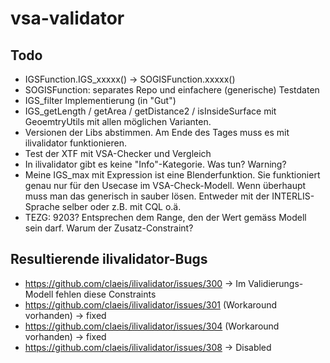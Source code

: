 # vsa-validator

## Todo
- IGSFunction.IGS_xxxxx() -> SOGISFunction.xxxxx() 
- SOGISFunction: separates Repo und einfachere (generische) Testdaten
- IGS_filter Implementierung (in "Gut")
- IGS_getLength / getArea / getDistance2 / isInsideSurface mit GeoemtryUtils mit allen möglichen Varianten.
- Versionen der Libs abstimmen. Am Ende des Tages muss es mit ilivalidator funktionieren.
- Test der XTF mit VSA-Checker und Vergleich
- In ilivalidator gibt es keine "Info"-Kategorie. Was tun? Warning?
- Meine IGS_max mit Expression ist eine Blenderfunktion. Sie funktioniert genau nur für den Usecase im VSA-Check-Modell. Wenn überhaupt muss man das generisch in sauber lösen. Entweder mit der INTERLIS-Sprache selber oder z.B. mit CQL o.ä.
- TEZG: 9203? Entsprechen dem Range, den der Wert gemäss Modell sein darf. Warum der Zusatz-Constraint?

## Resultierende ilivalidator-Bugs
- https://github.com/claeis/ilivalidator/issues/300 -> Im Validierungs-Modell fehlen diese Constraints
- https://github.com/claeis/ilivalidator/issues/301 (Workaround vorhanden) -> fixed
- https://github.com/claeis/ilivalidator/issues/304 (Workaround vorhanden) -> fixed
- https://github.com/claeis/ilivalidator/issues/308 -> Disabled
